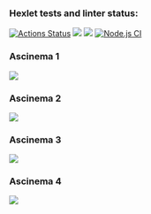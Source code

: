 ### Hexlet tests and linter status:
[![Actions Status](https://github.com/Dmitriy-Gervasov/backend-project-lvl1/workflows/hexlet-check/badge.svg)](https://github.com/Dmitriy-Gervasov/backend-project-lvl1/actions)
<a href="https://codeclimate.com/github/codeclimate/codeclimate/maintainability"><img src="https://api.codeclimate.com/v1/badges/a99a88d28ad37a79dbf6/maintainability" /></a>
<a href="https://codeclimate.com/github/codeclimate/codeclimate/test_coverage"><img src="https://api.codeclimate.com/v1/badges/a99a88d28ad37a79dbf6/test_coverage" /></a>
[![Node.js CI](https://github.com/Dmitriy-Gervasov/backend-project-lvl1/actions/workflows/node.js.yml/badge.svg)](https://github.com/Dmitriy-Gervasov/backend-project-lvl1/actions/workflows/node.js.yml)
### Ascinema 1
<a href="https://asciinema.org/a/sKAqxIiUNYrxgUjGR37bOBZRI" target="_blank"><img src="https://asciinema.org/a/sKAqxIiUNYrxgUjGR37bOBZRI.svg" /></a>

### Ascinema 2

<a href="https://asciinema.org/a/SaNdSQyTklQRkzxEZV0VrsTbf" target="_blank"><img src="https://asciinema.org/a/SaNdSQyTklQRkzxEZV0VrsTbf.svg" /></a>
### Ascinema 3
<a href="https://asciinema.org/a/7EAJMj2jSQEd2TWOWe4Z0z3SL" target="_blank"><img src="https://asciinema.org/a/7EAJMj2jSQEd2TWOWe4Z0z3SL.svg" /></a>
### Ascinema 4
<a href="https://asciinema.org/a/hhi78EdJ901kke44BJQi9i9fw" target="_blank"><img src="https://asciinema.org/a/hhi78EdJ901kke44BJQi9i9fw.svg" /></a>
